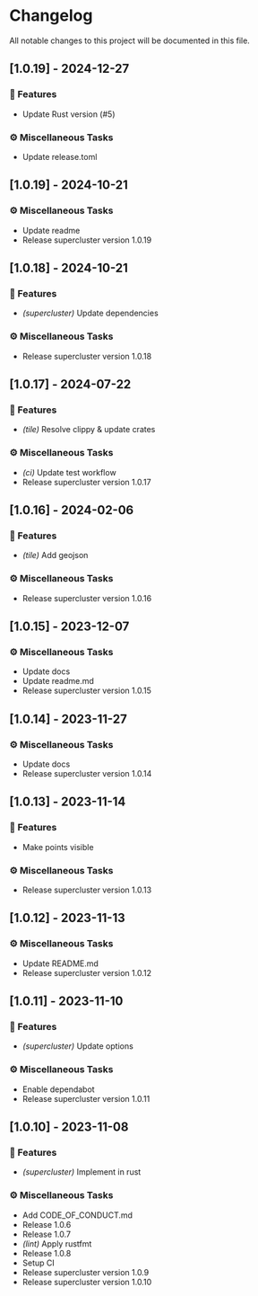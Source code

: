 # Changelog

All notable changes to this project will be documented in this file.

## [1.0.19] - 2024-12-27

### 🚀 Features

- Update Rust version (#5)

### ⚙️ Miscellaneous Tasks

- Update release.toml

## [1.0.19] - 2024-10-21

### ⚙️ Miscellaneous Tasks

- Update readme
- Release supercluster version 1.0.19

## [1.0.18] - 2024-10-21

### 🚀 Features

- *(supercluster)* Update dependencies

### ⚙️ Miscellaneous Tasks

- Release supercluster version 1.0.18

## [1.0.17] - 2024-07-22

### 🚀 Features

- *(tile)* Resolve clippy & update crates

### ⚙️ Miscellaneous Tasks

- *(ci)* Update test workflow
- Release supercluster version 1.0.17

## [1.0.16] - 2024-02-06

### 🚀 Features

- *(tile)* Add geojson

### ⚙️ Miscellaneous Tasks

- Release supercluster version 1.0.16

## [1.0.15] - 2023-12-07

### ⚙️ Miscellaneous Tasks

- Update docs
- Update readme.md
- Release supercluster version 1.0.15

## [1.0.14] - 2023-11-27

### ⚙️ Miscellaneous Tasks

- Update docs
- Release supercluster version 1.0.14

## [1.0.13] - 2023-11-14

### 🚀 Features

- Make points visible

### ⚙️ Miscellaneous Tasks

- Release supercluster version 1.0.13

## [1.0.12] - 2023-11-13

### ⚙️ Miscellaneous Tasks

- Update README.md
- Release supercluster version 1.0.12

## [1.0.11] - 2023-11-10

### 🚀 Features

- *(supercluster)* Update options

### ⚙️ Miscellaneous Tasks

- Enable dependabot
- Release supercluster version 1.0.11

## [1.0.10] - 2023-11-08

### 🚀 Features

- *(supercluster)* Implement in rust

### ⚙️ Miscellaneous Tasks

- Add CODE_OF_CONDUCT.md
- Release 1.0.6
- Release 1.0.7
- *(lint)* Apply rustfmt
- Release 1.0.8
- Setup CI
- Release supercluster version 1.0.9
- Release supercluster version 1.0.10

<!-- generated by git-cliff -->
